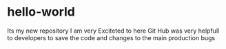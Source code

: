 # hello-world
Its my new repository
I am very Exciteted to here
Git Hub was very helpfull to developers to save the code and changes to the main production bugs
